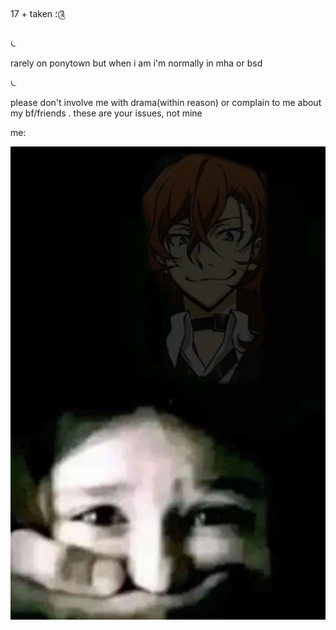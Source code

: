 17 + taken ؛༊

⏾

rarely on ponytown but when i am i'm normally in mha or bsd 

⏾

please don't involve me with drama(within reason) or complain to me about my bf/friends . these are your issues, not mine


me:

![image](https://github.com/sinistereagle/sinistereagle/blob/20ed4100f4fcb35173eef0c563585b57987b33a7/21b6f2285180078ab87303da2728d189.jpg)

